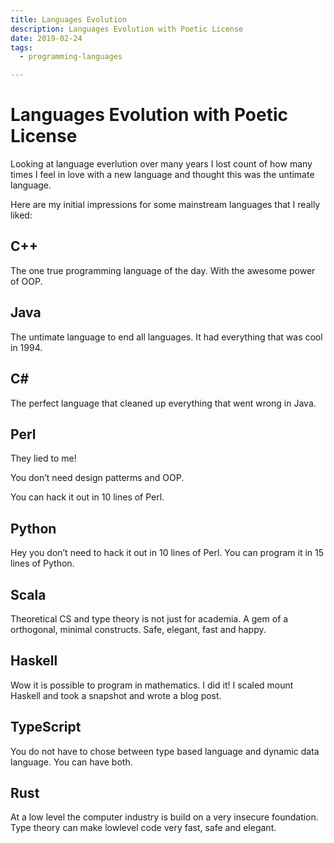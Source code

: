 ```yaml
---
title: Languages Evolution
description: Languages Evolution with Poetic License
date: 2019-02-24
tags:
  - programming-languages

---
```


# Languages Evolution with Poetic License

Looking at language everlution over many years I lost count of how many times I feel in love with a new language and thought this was the untimate language.

Here are my initial impressions for some mainstream languages that I really liked:

## C++
The one true programming language of the day.
With the awesome power of OOP.

## Java
The untimate language to end all languages.
It had everything that was cool in 1994.

## C#
The perfect language that cleaned up everything that went wrong in Java.

## Perl
They lied to me!

You don’t need design patterms and OOP.

You can hack it out in 10 lines of Perl.

## Python
Hey you don’t need to hack it out in 10 lines of Perl.
You can program it in 15 lines of Python.

## Scala
Theoretical CS and type theory is not just for academia.
A gem of a orthogonal, minimal constructs.
Safe, elegant, fast and happy.

## Haskell
Wow it is possible to program in mathematics. I did it! I scaled mount Haskell and took a snapshot and wrote a blog post.

## TypeScript
You do not have to chose between type based language and dynamic data language.
You can have both.

## Rust
At a low level the computer industry is build on a very insecure foundation.
Type theory can make lowlevel code very fast, safe and elegant.
